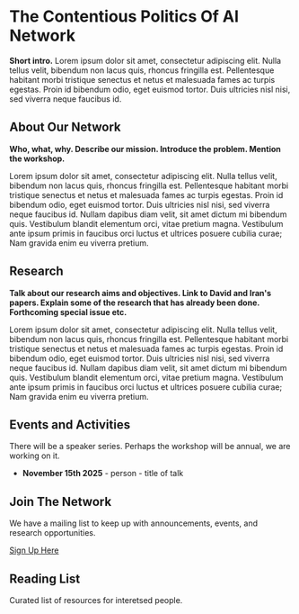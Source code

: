 # The Contentious Politics Of AI Network
**Short intro.** Lorem ipsum dolor sit amet, consectetur adipiscing elit. Nulla tellus velit, bibendum non lacus quis, rhoncus fringilla est. Pellentesque habitant morbi tristique senectus et netus et malesuada fames ac turpis egestas. Proin id bibendum odio, eget euismod tortor. Duis ultricies nisl nisi, sed viverra neque faucibus id. 

## About Our Network

**Who, what, why. Describe our mission. Introduce the problem. Mention the workshop.**

Lorem ipsum dolor sit amet, consectetur adipiscing elit. Nulla tellus velit, bibendum non lacus quis, rhoncus fringilla est. Pellentesque habitant morbi tristique senectus et netus et malesuada fames ac turpis egestas. Proin id bibendum odio, eget euismod tortor. Duis ultricies nisl nisi, sed viverra neque faucibus id. Nullam dapibus diam velit, sit amet dictum mi bibendum quis. Vestibulum blandit elementum orci, vitae pretium magna. Vestibulum ante ipsum primis in faucibus orci luctus et ultrices posuere cubilia curae; Nam gravida enim eu viverra pretium.

## Research

**Talk about our research aims and objectives. Link to David and Iran's papers. Explain some of the research that has already been done. Forthcoming special issue etc.**

Lorem ipsum dolor sit amet, consectetur adipiscing elit. Nulla tellus velit, bibendum non lacus quis, rhoncus fringilla est. Pellentesque habitant morbi tristique senectus et netus et malesuada fames ac turpis egestas. Proin id bibendum odio, eget euismod tortor. Duis ultricies nisl nisi, sed viverra neque faucibus id. Nullam dapibus diam velit, sit amet dictum mi bibendum quis. Vestibulum blandit elementum orci, vitae pretium magna. Vestibulum ante ipsum primis in faucibus orci luctus et ultrices posuere cubilia curae; Nam gravida enim eu viverra pretium.

## Events and Activities

There will be a speaker series. Perhaps the workshop will be annual, we are working on it.

+ **November 15th 2025** - person -  title of talk 

## Join The Network

We have a mailing list to keep up with announcements, events, and research opportunities.

[Sign Up Here](https://forms.office.com/e/t30XZjtpif)

## Reading List

Curated list of resources for interetsed people.
